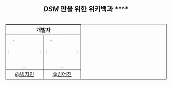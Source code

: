 <html lang="en">
  <head>
    <meta charset="UTF-8" />
    <meta name="viewport" content="width=device-width, initial-scale=1.0" />
  </head>
  <body>
    <div>
      <div style="display: flex; justify-content: center">
        <h2 style="margin: auto 0"><i>DSM</i> 만을 위한 위키백과 *^^*</h2>
      </div>
      <br />
      <div>
        <table
          border="1"
          cellpadding="5"
          align="center"
          style="border-collapse: collapse"
        >
          <tr>
            <th colspan="2">개발자</th>
          </tr>
          <tr>
            <td>
              <img
                src="https://github.com/user-attachments/assets/0fb91679-c929-413b-9032-a8772c90ea6e"
                alt=""
                style="width: 100px; border-radius: 50%"
              />
            </td>
            <td>
              <img
                src="https://github.com/user-attachments/assets/1ba0e53f-1ba9-4276-a273-2e47b2b04670"
                alt=""
                style="width: 100px; border-radius: 50%"
              />
            </td>
          </tr>
          <tr>
            <td>
              <a
                href="https://github.com/wlalsplus100"
                style="display: flex; justify-content: center"
                >@박지민</a
              >
            </td>
            <td>
              <a
                href="https://github.com/ori0o0p"
                style="display: flex; justify-content: center"
                >@김어진</a
              >
            </td>
          </tr>
        </table>
      </div>
    </div>
  </body>
</html>
